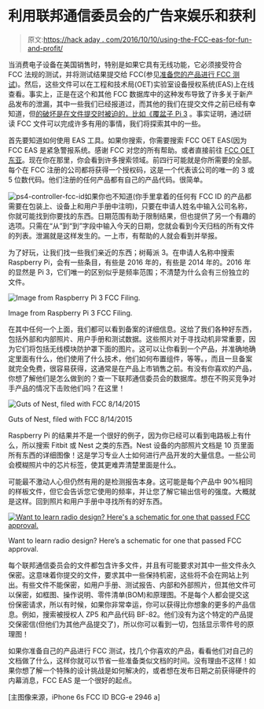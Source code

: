 # 利用联邦通信委员会的广告来娱乐和获利

> 原文:[https://hack aday . com/2016/10/10/using-the-FCC-eas-for-fun-and-profit/](https://hackaday.com/2016/10/10/using-the-fcc-eas-for-fun-and-profit/)

当消费电子设备在美国销售时，特别是如果它具有无线功能，它必须接受符合 FCC 法规的测试，并将测试结果提交给 FCC(参见[准备您的产品进行 FCC 测试](http://hackaday.com/2016/09/19/preparing-your-product-for-the-fcc/))。然后，这些文件可以在工程和技术局(OET)实验室设备授权系统(EAS)上在线查看。事实上，正是在这个和其他 FCC 数据库中的这种发布导致了许多关于新产品发布的泄漏，其中一些我们已经报道过，而其他的我们在提交文件之前已经有幸知道，但[的破坏是在文件提交时被迫的，比如《覆盆子 Pi 3](http://hackaday.com/2016/02/28/introducing-the-raspberry-pi-3/) 。事实证明，通过研读 FCC 文件可以完成许多有用的事情，我们将探索其中的一些。

首先要知道如何使用 EAS 工具。如果你搜索，你需要搜索 FCC OET EAS(因为 FCC EAS 是紧急警报系统。感谢 FCC 对您的所有帮助。或者直接前往 [FCC OET 东亚](https://apps.fcc.gov/oetcf/eas/reports/GenericSearch.cfm)。现在你在那里，你会看到许多搜索领域。前四行可能就是你所需要的全部。每个在 FCC 注册的公司都将获得一个授权码，这是一个代表该公司的唯一的 3 或 5 位数代码。他们注册的任何产品都有自己的产品代码。很简单。

![ps4-controller-fcc-id](../Images/e7864c70e8abbdc65799d8e786f9fa60.png)如果你也不知道(你手里拿着的任何有 FCC ID 的产品都需要在包装上、设备上和用户手册中注明)，只要在申请人姓名中输入公司名称，你就可能找到你要找的东西。日期范围有助于限制结果，但也提供了另一个有趣的选项。只需在“从”到“到”字段中输入今天的日期，您就会看到今天归档的所有文件的列表。泄漏就是这样发生的。一上市，有帮助的人就会看到并举报。

为了好玩，让我们找一些我们亲近的东西；树莓派 3。在申请人名称中搜索 Raspberry Pi，会有一些条目，有些是 2016 年的，有些是 2014 年的。2016 年的显然是 Pi 3，它们唯一的区别似乎是频率范围；不清楚为什么会有三份独立的文件。

![Image from Raspberry Pi 3 FCC Filing.](../Images/6f5124072e6f32881b40ddab8b8c5868.png)

Image from Raspberry Pi 3 FCC Filing.

在其中任何一个上面，我们都可以看到备案的详细信息。这给了我们各种好东西，包括外部和内部照片、用户手册和测试数据。这些照片对于寻找动机非常重要，因为它们将包括无线模块防护罩下面的图片。这可以让你看到一个产品，并准确地确定里面有什么，他们使用了什么技术，他们如何布置组件，等等。，而且一旦备案就完全免费，很容易获得，这通常是在产品上市销售之前。有没有你喜欢的产品，你想了解他们是怎么做到的？查一下联邦通信委员会的数据库。想在不购买竞争对手产品的情况下击败他们吗？在这里！

![Guts of Nest, filed with FCC 8/14/2015](../Images/217840dea31947c8be159703b32dd1f8.png)

Guts of Nest, filed with FCC 8/14/2015

Raspberry Pi 的结果并不是一个很好的例子，因为你已经可以看到电路板上有什么，所以搜索 Fitbit 或 Nest 之类的东西。Nest 设备的内部照片文档是 10 页里面所有东西的详细图像！这是学习专业人士如何进行产品开发的大量信息。一些公司会模糊照片中的芯片标签，使其更难弄清楚里面是什么。

可能最不激动人心但仍然有用的是检测报告本身。这可能是每个产品中 90%相同的样板文件，但它会告诉您它使用的频率，并让您了解它输出信号的强度。大概就是这样。回到照片和用户手册中寻找所有的好东西。

[![Want to learn radio design? Here's a schematic for one that passed FCC approval.](../Images/3dcec7451f7790fbb6cb6049f4c28422.png)](https://hackaday.com/wp-content/uploads/2016/09/fcc-schematic-available.jpg)

Want to learn radio design? Here’s a schematic for one that passed FCC approval.

每个联邦通信委员会的文件都包含许多文件，并且有可能要求对其中一些文件永久保密。这意味着你提交的文件，要求其中一些保持机密，这些将不会在网站上列出。有些文件不能保密，如用户手册、测试报告、内部和外部照片，但其他文件可以保密，如框图、操作说明、零件清单(BOM)和原理图。不是每个人都会提交这份保密请求，所以有时候，如果你非常幸运，你可以获得比你想象的更多的产品信息。例如，搜索被授权人 ZP5 和产品代码 BF-82。他们没有为这个特定的产品提交保密信(但他们为其他产品提交了)，所以你可以看到一切，包括显示零件号的原理图！

如果你准备自己的产品进行 FCC 测试，找几个你喜欢的产品，看看他们对自己的文档做了什么，这样你就可以节省一些准备类似文档的时间。没有理由不这样！如果你想了解一个特殊的设计挑战是如何解决的，或者想在发布日期之前获得硬件的内幕消息，FCC EAS 是一个很好的起点。

[主图像来源，iPhone 6s FCC ID BCG-e 2946 a]